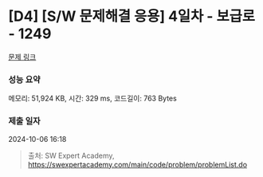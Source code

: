 # [D4] [S/W 문제해결 응용] 4일차 - 보급로 - 1249 

[문제 링크](https://swexpertacademy.com/main/code/problem/problemDetail.do?contestProbId=AV15QRX6APsCFAYD) 

### 성능 요약

메모리: 51,924 KB, 시간: 329 ms, 코드길이: 763 Bytes

### 제출 일자

2024-10-06 16:18



> 출처: SW Expert Academy, https://swexpertacademy.com/main/code/problem/problemList.do